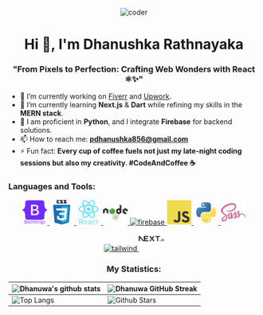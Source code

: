 <p align="center">
  <img src="https://media.licdn.com/dms/image/D4E12AQGWZAOnLDRaQw/article-cover_image-shrink_600_2000/0/1656679844338?e=2147483647&v=beta&t=LXuiCyZghSphTvRRmE7VHke8tY9dUz1o6NTErlbbItQ" alt="coder" width="300" height="200" margin="auto" display="block"/>
</p>
<h1 align="center">Hi 👋, I'm Dhanushka Rathnayaka</h1>
<h3 align="center">"From Pixels to Perfection: Crafting Web Wonders with React ⚛️✨"</h3>

- 🔭 I’m currently working on [Fiverr](https://www.fiverr.com/scrapesavvy) and [Upwork](https://www.upwork.com/freelancers/~01386d08f6baa0d69c?mp_source=share).  
- 🌱 I’m currently learning **Next.js** & **Dart** while refining my skills in the **MERN stack**.
- 🐍 I am proficient in **Python**, and I integrate **Firebase** for backend solutions.
- 📫 How to reach me: **pdhanushka856@gmail.com**
- ⚡ Fun fact: **Every cup of coffee fuels not just my late-night coding sessions but also my creativity. #CodeAndCoffee ☕️**  

<h3 align="left">Languages and Tools:</h3>

<p align="center"> 
<a href="https://getbootstrap.com" target="_blank" rel="noreferrer"> <img src="https://raw.githubusercontent.com/devicons/devicon/master/icons/bootstrap/bootstrap-plain-wordmark.svg" alt="bootstrap" width="50" height="50"/> </a> 
<a href="https://www.w3schools.com/css/" target="_blank" rel="noreferrer"> <img src="https://raw.githubusercontent.com/devicons/devicon/master/icons/css3/css3-original-wordmark.svg" alt="css3" width="50" height="50"/> </a> 
<a href="https://reactjs.org/" target="_blank" rel="noreferrer"> <img src="https://raw.githubusercontent.com/devicons/devicon/master/icons/react/react-original-wordmark.svg" alt="react" width="50" height="50"/> </a> 
<a href="https://nodejs.org/" target="_blank" rel="noreferrer"> <img src="https://raw.githubusercontent.com/devicons/devicon/master/icons/nodejs/nodejs-original-wordmark.svg" alt="nodejs" width="50" height="50"/> </a> 
<a href="https://firebase.google.com/" target="_blank" rel="noreferrer"> <img src="https://www.vectorlogo.zone/logos/firebase/firebase-icon.svg" alt="firebase" width="50" height="50"/> </a> 
<a href="https://developer.mozilla.org/en-US/docs/Web/JavaScript" target="_blank" rel="noreferrer"> <img src="https://raw.githubusercontent.com/devicons/devicon/master/icons/javascript/javascript-original.svg" alt="javascript" width="50" height="50"/> </a> 
<a href="https://www.python.org/" target="_blank" rel="noreferrer"> <img src="https://raw.githubusercontent.com/devicons/devicon/master/icons/python/python-original.svg" alt="python" width="50" height="50"/> </a> 
<a href="https://sass-lang.com" target="_blank" rel="noreferrer"> <img src="https://raw.githubusercontent.com/devicons/devicon/master/icons/sass/sass-original.svg" alt="sass" width="50" height="50"/> </a> 
<a href="https://tailwindcss.com/" target="_blank" rel="noreferrer"> <img src="https://www.vectorlogo.zone/logos/tailwindcss/tailwindcss-icon.svg" alt="tailwind" width="50" height="50"/> </a> 
<a href="https://nextjs.org/" target="_blank" rel="noreferrer"> <img src="https://raw.githubusercontent.com/devicons/devicon/master/icons/nextjs/nextjs-original-wordmark.svg" alt="nextjs" width="50" height="50"/> </a>
</p>

<h3 align="center">My Statistics:</h3>
<p align="center">
  
| ![Dhanuwa's github stats](https://github-readme-stats.vercel.app/api?username=dhanuwa856&show_icons=true&theme=tokyonight) | ![Dhanuwa GitHub Streak](https://github-readme-streak-stats.herokuapp.com/?user=dhanuwa856&theme=tokyonight) |
| --- | --- |
| ![Top Langs](https://github-readme-stats.vercel.app/api/top-langs/?username=dhanuwa856&theme=tokyonight) | ![Github Stars](https://github-readme-stats.vercel.app/api?username=dhanuwa856&show_icons=true&locale=en&count_private=true&hide_rank=true&custom_title=My%20GitHub%20Stats&disable_animations=true&theme=tokyonight) |

</p>
